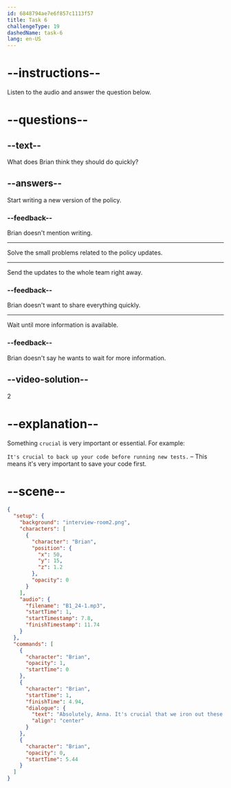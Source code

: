 ```yaml
---
id: 6848794ae7e6f857c1113f57
title: Task 6
challengeType: 19
dashedName: task-6
lang: en-US
---
```


<!-- (Audio) Brian: Absolutely, Anna. It's crucial that we iron out these details soon. -->

# --instructions--

Listen to the audio and answer the question below.

# --questions--

## --text--

What does Brian think they should do quickly?

## --answers--

Start writing a new version of the policy.

### --feedback--

Brian doesn't mention writing.

---

Solve the small problems related to the policy updates.

---

Send the updates to the whole team right away.

### --feedback--

Brian doesn't want to share everything quickly.

---

Wait until more information is available.

### --feedback--

Brian doesn't say he wants to wait for more information.

## --video-solution--

2

# --explanation--

Something `crucial` is very important or essential. For example:

`It's crucial to back up your code before running new tests.` – This means it's very important to save your code first.

# --scene--

```json
{
  "setup": {
    "background": "interview-room2.png",
    "characters": [
      {
        "character": "Brian",
        "position": {
          "x": 50,
          "y": 15,
          "z": 1.2
        },
        "opacity": 0
      }
    ],
    "audio": {
      "filename": "B1_24-1.mp3",
      "startTime": 1,
      "startTimestamp": 7.8,
      "finishTimestamp": 11.74
    }
  },
  "commands": [
    {
      "character": "Brian",
      "opacity": 1,
      "startTime": 0
    },
    {
      "character": "Brian",
      "startTime": 1,
      "finishTime": 4.94,
      "dialogue": {
        "text": "Absolutely, Anna. It's crucial that we iron out these details soon.",
        "align": "center"
      }
    },
    {
      "character": "Brian",
      "opacity": 0,
      "startTime": 5.44
    }
  ]
}
```
